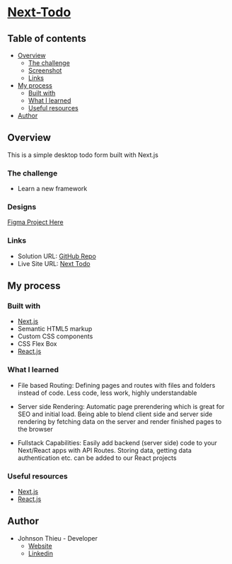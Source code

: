 # [Next-Todo](https://multiple-choice-game.netlify.app/)

## Table of contents

- [Overview](#overview)
  - [The challenge](#the-challenge)
  - [Screenshot](#screenshot)
  - [Links](#links)
- [My process](#my-process)
  - [Built with](#built-with)
  - [What I learned](#what-i-learned)
  - [Useful resources](#useful-resources)
- [Author](#author)

## Overview

This is a simple desktop todo form built with Next.js

### The challenge

- Learn a new framework

### Designs

[Figma Project Here](https://www.figma.com/file/rpA7CaerAd3VAClaRv4ilz/Untitled?node-id=3%3A90)

### Links

- Solution URL: [GitHub Repo](https://github.com/MyNameIsJohnson/nextjs-todo)
- Live Site URL: [Next Todo](https://nextjs-todo-mynameisjohnson.vercel.app/)

## My process

### Built with

- [Next.js](https://nextjs.org/)
- Semantic HTML5 markup
- Custom CSS components
- CSS Flex Box
- [React.js](https://reactjs.org/)

### What I learned

- File based Routing: Defining pages and routes with files and folders instead of code. Less code, less work, highly understandable

- Server side Rendering: Automatic page prerendering which is great for SEO and initial load. Being able to blend client side and server side rendering by fetching data on the server and render finished pages to the browser

- Fullstack Capabilities: Easily add backend (server side) code to your Next/React apps with API Routes. Storing data, getting data authentication etc. can be added to our React projects

### Useful resources

- [Next.js](https://nextjs.org/)
- [React.js](https://reactjs.org/)

## Author

- Johnson Thieu - Developer
  - [Website](https://johnsonthieu-react-portfolio.netlify.app/)
  - [Linkedin](https://www.linkedin.com/in/johnson-thieu/)
